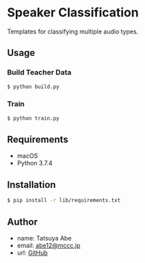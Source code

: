 Speaker Classification
======================

Templates for classifying multiple audio types.


## Usage
### Build Teacher Data
```sh
$ python build.py
```
### Train
```sh
$ python train.py
```


## Requirements
- macOS
- Python 3.7.4


## Installation
```sh
$ pip install -r lib/requirements.txt
```


## Author
- name: Tatsuya Abe
- email: abe12@mccc.jp
- url: [GitHub](https://github.com/AjxLab)

